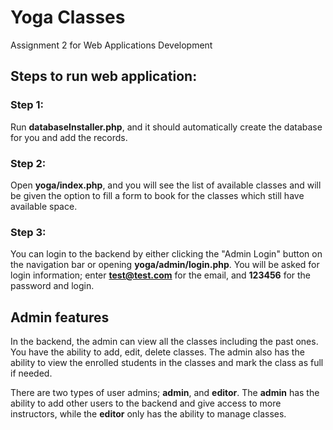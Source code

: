 # Yoga Classes
Assignment 2 for Web Applications Development

## Steps to run web application:

### Step 1: 
Run <b>databaseInstaller.php</b>, and it should automatically create the database for you and add the records.

### Step 2:
Open <b>yoga/index.php</b>, and you will see the list of available classes and will be given the option to fill a form to book for the classes which still have available space.

### Step 3:
You can login to the backend by either clicking the "Admin Login" button on the navigation bar or opening <b>yoga/admin/login.php</b>. You will be asked for login information; enter <b>test@test.com</b> for the email, and <b>123456</b> for the password and login.

## Admin features

In the backend, the admin can view all the classes including the past ones. You have the ability to add, edit, delete classes. The admin also has the ability to view the enrolled students in the classes and mark the class as full if needed. 

There are two types of user admins; <b>admin</b>, and <b>editor</b>. The <b>admin</b> has the ability to add other users to the backend and give access to more instructors, while the <b>editor</b> only has the ability to manage classes. 
